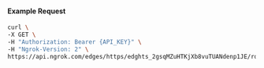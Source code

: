 <!-- Code generated for API Clients. DO NOT EDIT. -->

#### Example Request

```bash
curl \
-X GET \
-H "Authorization: Bearer {API_KEY}" \
-H "Ngrok-Version: 2" \
https://api.ngrok.com/edges/https/edghts_2gsqMZuHTKjXb8vuTUANdenp1JE/routes/edghtsrt_2gsqMaDhLhf0piXO3qgTMflnZSQ/response_headers
```
